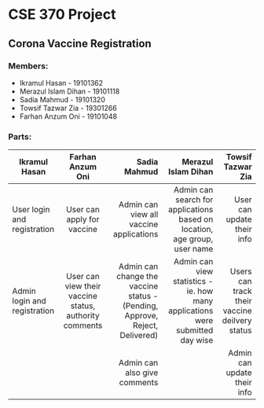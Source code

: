 # CSE 370 Project

## Corona Vaccine Registration

### Members:
 * Ikramul Hasan - 19101362
 * Merazul Islam Dihan - 19101118
 * Sadia Mahmud - 19101320
 * Towsif Tazwar Zia - 19301266 
 * Farhan Anzum Oni - 19101048

### Parts:
  
| Ikramul Hasan   |      Farhan Anzum Oni      |  Sadia Mahmud |  Merazul Islam Dihan |  Towsif Tazwar Zia |
|----------|:-------------:|------:|------:|------:|
| User login and registration | User can apply for vaccine | Admin can view all vaccine applications | Admin can search for applications based on location, age group, user name | User can update their info | 
| Admin login and registration | User can view their vaccine status, authority comments | Admin can change the vaccine status - (Pending, Approve, Reject, Delivered) | Admin can view statistics - ie. how many applications were submitted day wise | Users can track their vaccine deilvery status |
|  |  | Admin can also give comments |  | Admin can update their info |
